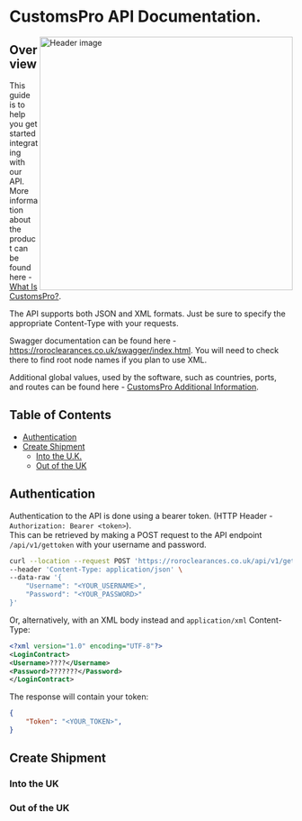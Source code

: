 # CustomsPro API Documentation.

<img alt="Header image" src="https://www.channelports.co.uk/wp-content/uploads/2020/06/GettyImages-612499184.png" height="450" align="right">

## Overview

This guide is to help you get started integrating with our API. More information about the product can be found here - [What Is CustomsPro?](https://www.channelports.co.uk/what-is-customspro/).

The API supports both JSON and XML formats. Just be sure to specify the appropriate Content-Type with your requests.

Swagger documentation can be found here - https://roroclearances.co.uk/swagger/index.html. You will need to check there to find root node names if you plan to use XML.

Additional global values, used by the software, such as countries, ports, and routes can be found here - [CustomsPro Additional Information](https://docs.google.com/spreadsheets/d/1rnjnCt48oIuF_pSxEWslt95k3DMBU5Kf31FTnoaTPQo/edit?usp=sharing).

## Table of Contents

* [Authentication](#authentication)
* [Create Shipment](#create-shipment)
  * [Into the U.K.](#into-the-uk)
  * [Out of the UK](#out-of-the-uk)

## Authentication

Authentication to the API is done using a bearer token. (HTTP Header - `Authorization: Bearer <token>`).  
This can be retrieved by making a POST request to the API endpoint `/api/v1/gettoken` with your username and password.

```bash
curl --location --request POST 'https://roroclearances.co.uk/api/v1/gettoken' \
--header 'Content-Type: application/json' \
--data-raw '{
    "Username": "<YOUR_USERNAME>",
    "Password": "<YOUR_PASSWORD>"
}'
```

Or, alternatively, with an XML body instead and `application/xml` Content-Type:

```xml
<?xml version="1.0" encoding="UTF-8"?>
<LoginContract>
<Username>????</Username>
<Password>???????</Password>
</LoginContract>
```

The response will contain your token:

```json
{
    "Token": "<YOUR_TOKEN>",
}
```

## Create Shipment

### Into the UK

### Out of the UK
